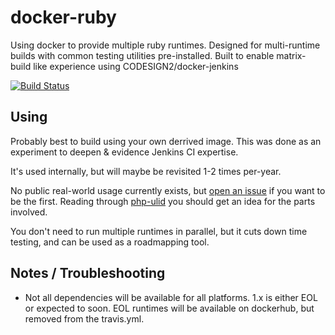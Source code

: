 # docker-ruby

Using docker to provide multiple ruby runtimes. Designed for multi-runtime builds with common testing utilities pre-installed. Built to enable matrix-build like experience using CODESIGN2/docker-jenkins

[![Build Status](https://travis-ci.org/CODESIGN2/docker-ruby.svg?branch=master)](https://travis-ci.org/CODESIGN2/docker-ruby)

## Using

Probably best to build using your own derrived image. This was done as an experiment to deepen & evidence Jenkins CI expertise. 

It's used internally, but will maybe be revisited 1-2 times per-year.

No public real-world usage currently exists, but [open an issue](./issues) if you want to be the first. Reading through [php-ulid](https://github.com/Lewiscowles1986/php-ulid/blob/3358ae90d67474ddf9ce96753110459136b9eb76/Jenkinsfile) you should get an idea for the parts involved.

You don't need to run multiple runtimes in parallel, but it cuts down time testing, and can be used as a roadmapping tool.

## Notes / Troubleshooting

- Not all dependencies will be available for all platforms. 1.x is either EOL or expected to soon. EOL runtimes will be available on dockerhub, but removed from the travis.yml.
